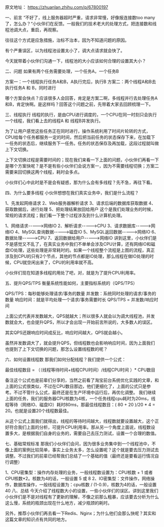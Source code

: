 原文地址：
https://zhuanlan.zhihu.com/p/67800197

一、前言
“不好了，线上服务器超时严重，请求非常慢，好像报连接数too many了，怎么办？“小伙伴们在反馈。一般我们的技术老大的处理方式，把连接数和线程池调大点，重启，再观察。

往往这个方式是应急措施，治标不治本，因为不知道问题的原因。

有个严重误区，以为线程池设置太小了，调大点请求就会快了。

今天就带着小伙伴们沟通一下，线程池的大小应该如何合理的设置其大小？

二、问题
如果有两个任务需要处理，一个任务A，一个任务B

方案一：一个线程执行任务A和B，A执行完后，执行B 方案二：两个线程A和B去执行任务A 和 B，同时进行

哪个方案会快点？应该很多人会回答，肯定是方案二啊，多线程并行去处理任务A和B，肯定快啊。是这样吗？回答这个问题之前，先带着大家去回顾梳理一下。

三、线程执行
线程的执行，是由CPU进行调度的，一个CPU在同一时刻只会执行一个线程，我们看上去的线程A 和 线程B并发执行。

为了让用户感觉这些任务正在同时进行，操作系统利用了时间片轮转的方式，CPU给每个任务都服务一定的时间，然后把当前任务的状态保存下来，在加载下一任务的状态后，继续服务下一任务。任务的状态保存及再加载，这段过程就叫做上下文切换。

上下文切换过程是需要时间的；现在我们来看一下上面的问题，小伙伴们再看一下是哪个方案快呢？是不是有些小伙伴们会说方案一，因为不需要线程切换；方案二需要来回切换这两个线程，耗时会多点。

小伙伴们心中此时是不是会有疑惑，那为什么会有多线程？先不急，再往下看。

四、为什么要多线程
小伙伴想想在我们真实业务中，我们是什么流程？

1、先发起网络请求
2、Web服务器解析请求
3、请求后端的数据库获取数据
4、获取数据后，进行处理
5、把处理结果放回给用户
这个是我们处理业务的时候，常规的请求流程；我们看一下整个过程涉及到什么计算机处理。

1、网络请求----->网络IO
2、解析请求----->CPU
3、请求数据库----->网络IO
4、MySQL查询数据----->磁盘IO
5、MySQL返回数据----->网络IO
6、数据处理----->CPU
7、返回数据给用户----->网络IO
讲到这里，小伙伴们是不是感觉又不乱了，在真实业务中我们不单单会涉及CPU计算，还有网络IO和磁盘IO处理，这些处理是非常耗时的。如果一个线程整个流程是上图的流程，真正涉及到CPU的只有2个节点，其他的节点都是IO处理，那么线程在做IO处理的时候，CPU就空闲出来了，CPU的利用率就不高。

小伙伴们现在知道多线程的用处了吧，对，就是为了提升CPU利用率。

五、提升QPS/TPS
衡量系统性能如何，主要指标系统的（QPS/TPS）

QPS/TPS：每秒能够处理请求/事务的数量
并发数：系统同时处理的请求/事务的数量
响应时间：就是平均处理一个请求/事务需要时长
QPS/TPS = 并发数/响应时间

上面公式代表并发数越大，QPS就越大；所以很多人就会以为调大线程池，并发数就会大，也会提升QPS，所以才会出现一开始前言所说的，大多数人的误区。

其实QPS还跟响应时间成反比，响应时间越大，QPS就会越小。

虽然并发数调大了，就会提升QPS，但线程数也会影响响应时间，因为上面我们也提到了上下文切换的问题，那怎么设置线程数的呢？

六、如何设置线程数
那我们如何分配线程？我们提供一个公式：

最佳线程数目 = （（线程等待时间+线程CPU时间）/线程CPU时间 ）* CPU数目

备注这个公式也是前辈们分享的，当然之前看了淘宝前台系统优化实践的文章，和上面的公式很类似，不过在CPU数目那边，他们更细化了，上面的公式只是参考。不过不管什么公式，最终还是在生产环境中运行后，再优化调整。
我们继续上面的任务，我们的服务器CPU核数为4核，一个任务线程cpu耗时为20ms，线程等待（网络IO、磁盘IO）耗时80ms，那最佳线程数目：( 80 + 20 )/20 * 4 = 20。也就是设置20个线程数最佳。

从这个公式上面我们就得出，线程的等待时间越大，线程数就要设置越大，这个正好符合我们上面的分析，可提升CPU利用率。那从另一个角度上面说，线程数设置多大，是根据我们自身的业务的，需要自己去压力测试，设置一个合理的数值。

七、基础常规标准
那我们小伙伴们会问，因为很多业务集中到一个线程池中，不像上面的案例比较简单，事实上业务太多，怎么设置呢？这个就是要去压力测试去调整。不过我们的前辈已经帮我们总结了一个基础的值（最终还是要看运行情况自行调整）

1、CPU密集型：操作内存处理的业务，一般线程数设置为：CPU核数 + 1 或者 CPU核数*2。核数为4的话，一般设置 5 或 8
2、IO密集型：文件操作，网络操作，数据库操作，一般线程设置为：cpu核数 / (1-0.9)，核数为4的话，一般设置 40
八、总结
今天介绍了线程数大小的设置，一些小伙伴们的误区。讲到这里我们小伙伴们是不是对线程有了更新的理解，不像之前那么粗暴，应该要去分析为什么这么慢，系统的瓶颈出现在什么地方，减少瓶颈的耗时。

另外，推荐小伙伴们再去看一下Redis、Nginx；为什么他们会那么快呢？其实和这篇文章的知识点有共同的地方。
